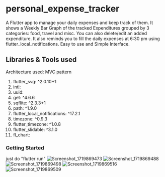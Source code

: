 # personal_expense_tracker
A Flutter app to manage your daily expenses and keep track of them. It shows a Weekly Bar Graph of the tracked Expenditures grouped by 3 categories: food, travel and misc. You can also delete/edit an added expenditure. It also reminds you to fill the daily expenses at 6:30 pm using flutter_local_notifications. 
Easy to use and Simple Interface.
## Libraries & Tools used
Architecture used: MVC pattern
1. flutter_svg: ^2.0.10+1
2. intl: 
3. uuid:
4. get: ^4.6.6
5. sqflite: ^2.3.3+1
6. path: ^1.9.0
7. flutter_local_notifications: ^17.2.1
8. timezone: ^0.9.3
9. flutter_timezone: ^1.0.8
10. flutter_slidable: ^3.1.0
11. fl_chart:
### Getting Started
just do "flutter run"
![Screenshot_1719869473](https://github.com/mahira13/Personal_Expense_Tracker/assets/73304467/a6f2f52f-7596-4c88-a531-275969e20066)
![Screenshot_1719869488](https://github.com/mahira13/Personal_Expense_Tracker/assets/73304467/c71b6c86-e6b6-4bb6-90a3-68118b1f7adf)
![Screenshot_1719869498](https://github.com/mahira13/Personal_Expense_Tracker/assets/73304467/4c00d1a6-3dd1-4ec9-98a7-3cc97a8b9dfa)
![Screenshot_1719869516](https://github.com/mahira13/Personal_Expense_Tracker/assets/73304467/ce05d09c-98f8-4689-8299-7642c848f65a)
![Screenshot_1719869509](https://github.com/mahira13/Personal_Expense_Tracker/assets/73304467/afa0c9e7-e462-475d-aed4-a611357fac3d)



